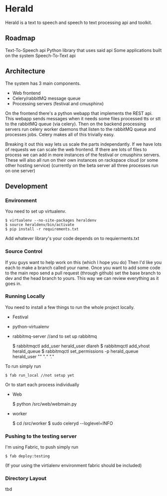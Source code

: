 Herald
======
Herald is a text to speech and speech to text processing api and
toolkit.

Roadmap
-------
Text-To-Speech api
Python library that uses said api
Some applications built on the system
Speech-To-Text api

Architecture
------------

The system has 3 main components.

* Web frontend
* Celery/rabbitMQ message queue
* Processing servers (festival and cmusphinx)

On the frontend there's a python webapp that implements the REST
api. This webapp sends messages when it needs some files processed tts
or stt to the rabbitMQ queue (via celery). Then on the backend
processing servers run celery worker daemons that listen to the
rabbitMQ queue and processes jobs. Celery makes all of this trivially easy.

Breaking it out this way lets us scale the parts independantly. If we
have lots of requests we can scale the web frontend. If there are lots
of files to process we can add in more instances of the festival or
cmusphinx servers. These will also all run on their own instances on
rackspace cloud (or some other hosting service) (currently on the beta
server all three processes run on one server)


Development
-----------
### Environment
You need to set up virtualenv.

    $ virtualenv --no-site-packages heraldenv
    $ source heraldenv/bin/activate
    $ pip install -r requirements.txt

Add whatever library's your code depends on to requierments.txt

### Source Control

If you guys want to help work on this (which I hope you do) Then I'd
like you each to make a branch called your name. Once you want to add
some code to the main repo send a pull request (through github) set
the base branch to dev and the head branch to yours. This way we can
review everything as it goes in.

### Running Locally

You need to install a few things to run the whole project locally.

* Festival
* python-virtualenv
* rabbitmq-server //and to set up rabbitmq

    $ rabbitmqctl add_user herald_user dlareh
    $ rabbitmqctl add_vhost herald_queue
    $ rabbitmqctl set_permissions -p herald_queue herald_user "" ".*" ".*"

To run simply run

    $ fab run_local //not setup yet

Or to start each process individually

* Web

    $ python /src/web/webmain.py

* worker

    $ cd /src/worker
    $ sudo celeryd --loglevel=INFO

### Pushing to the testing server

I'm using Fabric, to push simply run

    $ fab deploy:testing

(If your using the virtialenv environment fabric should be included)

### Directory Layout

tbd
